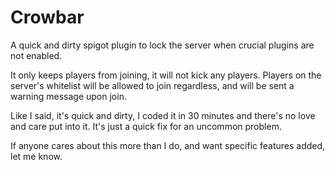 # Crowbar
A quick and dirty spigot plugin to lock the server when crucial plugins are not enabled.

It only keeps players from joining, it will not kick any players. 
Players on the server's whitelist will be allowed to join regardless, and will be sent a warning message upon join.

Like I said, it's quick and dirty, I coded it in 30 minutes and there's no love and care put into it. 
It's just a quick fix for an uncommon problem.

If anyone cares about this more than I do, and want specific features added, let me know.
